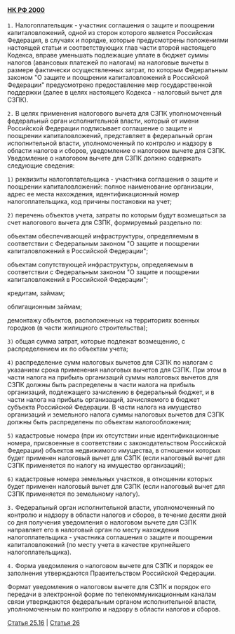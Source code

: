 #### [НК РФ 2000](https://lalawland.github.io/eurasia/russia/taxes)

`1.` Налогоплательщик - участник соглашения о защите и поощрении капиталовложений, одной из сторон которого является Российская Федерация, в случаях и порядке, которые предусмотрены положениями настоящей статьи и соответствующих глав части второй настоящего Кодекса, вправе уменьшать подлежащие уплате в бюджет суммы налогов (авансовых платежей по налогам) на налоговые вычеты в размере фактически осуществленных затрат, по которым Федеральным законом "О защите и поощрении капиталовложений в Российской Федерации" предусмотрено предоставление мер государственной поддержки (далее в целях настоящего Кодекса - налоговый вычет для СЗПК).

`2.` В целях применения налогового вычета для СЗПК уполномоченный федеральный орган исполнительной власти, который от имени Российской Федерации подписывает соглашение о защите и поощрении капиталовложений, представляет в федеральный орган исполнительной власти, уполномоченный по контролю и надзору в области налогов и сборов, уведомление о налоговом вычете для СЗПК. Уведомление о налоговом вычете для СЗПК должно содержать следующие сведения:

`1)` реквизиты налогоплательщика - участника соглашения о защите и поощрении капиталовложений: полное наименование организации, адрес ее места нахождения, идентификационный номер налогоплательщика, код причины постановки на учет;

`2)` перечень объектов учета, затраты по которым будут возмещаться за счет налогового вычета для СЗПК, формируемый раздельно по:

объектам обеспечивающей инфраструктуры, определяемым в соответствии с Федеральным законом "О защите и поощрении капиталовложений в Российской Федерации";

объектам сопутствующей инфраструктуры, определяемым в соответствии с Федеральным законом "О защите и поощрении капиталовложений в Российской Федерации";

кредитам, займам;

облигационным займам;

демонтажу объектов, расположенных на территориях военных городков (в части жилищного строительства);

`3)` общая сумма затрат, которые подлежат возмещению, с распределением их по объектам учета;

`4)` распределение сумм налоговых вычетов для СЗПК по налогам с указанием срока применения налоговых вычетов для СЗПК. При этом в части налога на прибыль организаций суммы налоговых вычетов для СЗПК должны быть распределены в части налога на прибыль организаций, подлежащего зачислению в федеральный бюджет, и в части налога на прибыль организаций, зачисляемого в бюджет субъекта Российской Федерации. В части налога на имущество организаций и земельного налога суммы налоговых вычетов для СЗПК должны быть распределены по объектам налогообложения;

`5)` кадастровые номера (при их отсутствии иные идентификационные номера, присвоенные в соответствии с законодательством Российской Федерации) объектов недвижимого имущества, в отношении которых будет применен налоговый вычет для СЗПК (если налоговый вычет для СЗПК применяется по налогу на имущество организаций);

`6)` кадастровые номера земельных участков, в отношении которых будет применен налоговый вычет для СЗПК (если налоговый вычет для СЗПК применяется по земельному налогу).

`3.` Федеральный орган исполнительной власти, уполномоченный по контролю и надзору в области налогов и сборов, в течение десяти дней со дня получения уведомления о налоговом вычете для СЗПК направляет его в налоговый орган по месту нахождения налогоплательщика - участника соглашения о защите и поощрении капиталовложений (по месту учета в качестве крупнейшего налогоплательщика).

`4.` Форма уведомления о налоговом вычете для СЗПК и порядок ее заполнения утверждаются Правительством Российской Федерации.

Формат уведомления о налоговом вычете для СЗПК и порядок его передачи в электронной форме по телекоммуникационным каналам связи утверждаются федеральным органом исполнительной власти, уполномоченным по контролю и надзору в области налогов и сборов.

[Статья 25.16](https://lalawland.github.io/eurasia/russia/taxes/art25.16) | [Статья 26](https://lalawland.github.io/eurasia/russia/taxes/art26)

